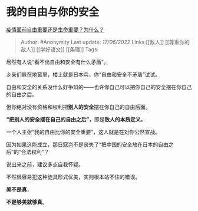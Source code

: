# 我的自由与你的安全
[疫情面前自由重要还是生命重要？为什么？](https://www.zhihu.com/question/462633806/answer/2523677473)

> Author: #Anonymity
> Last update: *17/06/2022*
> Links:[[敌人]] [[尊重你的敌人]] [[学好语文]] [[条理]]
> Tags:

居然有人说“看不出自由和安全有什么矛盾”。

乡亲们躲在地窖里，楼上就是日本兵，你“自由和安全不矛盾”试试。

自由和安全的关系没什么好争辩的——也许你自己可以把你自己的安全摆在你自己的自由之后。

但你绝对没有资格和权利把**别人的安全**摆在你自己的自由后面。

**“把别人的安全摆在自己的自由之后”**，即是**敌人的本质定义**。

一个人主张“我的自由比你的安全重要”，这人就是在对你公然宣战。

因为如果这能成立，那日寇岂不是丧失了“把中国的安全放在日本的自由之后”的“合法权利”？

说出来之前，建议多点自我怀疑。

不然很容易犯这种徒具形式优美，实则根本站不住的错误。

**美不是真**，

**不是够美就够真**。
